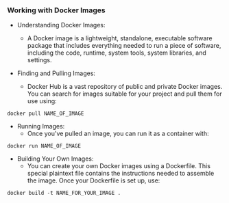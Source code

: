 ### Working with Docker Images

-   Understanding Docker Images:

    -   A Docker image is a lightweight, standalone, executable software package that includes everything needed to run a piece of software, including the code, runtime, system tools, system libraries, and settings.
-   Finding and Pulling Images:

    -   Docker Hub is a vast repository of public and private Docker images. You can search for images suitable for your project and pull them for use using:


```
docker pull NAME_OF_IMAGE
```

-   Running Images:
    -   Once you've pulled an image, you can run it as a container with:


```
docker run NAME_OF_IMAGE
```

-   Building Your Own Images:
    -   You can create your own Docker images using a Dockerfile. This special plaintext file contains the instructions needed to assemble the image. Once your Dockerfile is set up, use:

```
docker build -t NAME_FOR_YOUR_IMAGE .
```